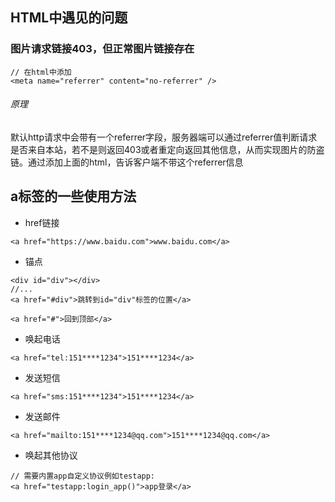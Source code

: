 ## HTML中遇见的问题
### 图片请求链接403，但正常图片链接存在
````````
// 在html中添加
<meta name="referrer" content="no-referrer" />
````````
###### 原理
默认http请求中会带有一个referrer字段，服务器端可以通过referrer值判断请求是否来自本站，若不是则返回403或者重定向返回其他信息，从而实现图片的防盗链。通过添加上面的html，告诉客户端不带这个referrer信息

## a标签的一些使用方法
- href链接
````
<a href="https://www.baidu.com">www.baidu.com</a>
````
- 锚点
````
<div id="div"></div>
//...
<a href="#div">跳转到id="div"标签的位置</a>

<a href="#">回到顶部</a>
````
- 唤起电话
````
<a href="tel:151****1234">151****1234</a>
````
- 发送短信
````
<a href="sms:151****1234">151****1234</a>
````
- 发送邮件
````
<a href="mailto:151****1234@qq.com">151****1234@qq.com</a>
````
- 唤起其他协议
````
// 需要内置app自定义协议例如testapp:
<a href="testapp:login_app()">app登录</a>
````
